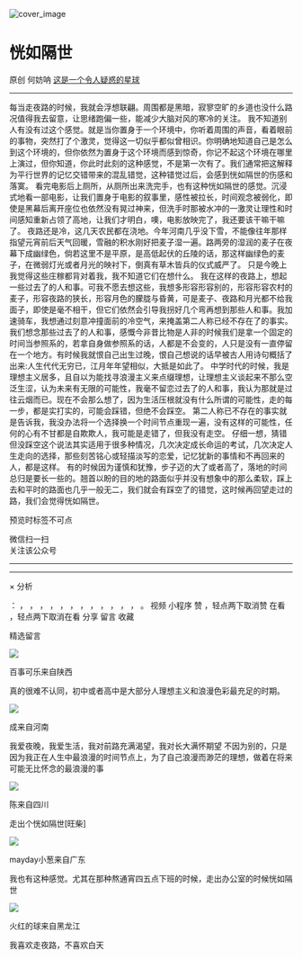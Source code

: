 ![cover_image](https://mmbiz.qpic.cn/mmbiz_jpg/UF0iaTnc0u75Jfkzz07VZv2Ps1mkGkuQXsSvibCU81sdic1UIyzcRco2sXQK4fNuHfMibShIbgGoyJyYBt094ZsBag/0?wx_fmt=jpeg)

#  恍如隔世

原创  何妨呐  [ 这是一个令人疑惑的星球 ](javascript:void\(0\);)

__ _ _ _ _

每当走夜路的时候，我就会浮想联翩。周围都是黑暗，寂寥空旷的乡道也没什么路况值得我去留意，让思绪跑偏一些，能减少大脑对风的寒冷的关注。
我不知道别人有没有过这个感觉。就是当你置身于一个环境中，你听着周围的声音，看着眼前的事物，突然打了个激灵，觉得这一切似乎都似曾相识。你明确地知道自己是怎么到这个环境的，但你依然为置身于这个环境而感到惊奇，你记不起这个环境在哪里上演过，但你知道，你此时此刻的这种感觉，不是第一次有了。我们通常把这解释为平行世界的记忆交错带来的混乱错觉，这种错觉过后，会感到恍如隔世的伤感和落寞。
看完电影后上厕所，从厕所出来洗完手，也有这种恍如隔世的感觉。沉浸式地看一部电影，让我们置身于电影的叙事里，感性被拉长，时间观念被弱化，即使是黑幕后离开座位也依然没有晃过神来，但洗手时那被水冲的一激灵让理性和时间感知重新占领了高地，让我们才明白，噢，电影放映完了，我还要该干嘛干嘛了。
夜路还是冷，这几天农民都在浇地。今年河南几乎没下雪，不能像往年那样指望元宵前后天气回暖，雪融的积水刚好把麦子湿一遍。路两旁的湿润的麦子在夜幕下成幽绿色，倘若这里不是平原，是高低起伏的丘陵的话，那这样幽绿色的麦子，在微弱灯光或者月光的映衬下，倒真有草木皆兵的仪式威严了。
只是今晚上我觉得这些庄稼都背对着我，我不知道它们在想什么。
我在这样的夜路上，想起一些过去了的人和事。可我不愿去想这些，我想多形容形容别的，形容形容农村的麦子，形容夜路的狭长，形容月色的朦胧与昏黄，可是麦子、夜路和月光都不给我面子，即使是毫不相干，但它们依然会引导我拐好几个弯再想到那些人和事。我加速骑车，我想通过刻意冲撞面前的冷空气，来掩盖第二人称已经不存在了的事实。
我们想念那些过去了的人和事，感慨今非昔比物是人非的时候我们是拿一个固定的时间当参照系的，若拿自身做参照系的话，人都是不会变的，人只是没有一直停留在一个地方。有时候我就恨自己出生过晚，恨自己想说的话早被古人用诗句概括了出来:人生代代无穷已，江月年年望相似，大抵是如此了。
中学时代的时候，我是理想主义居多，且自以为能找寻浪漫主义来点缀理想，让理想主义谈起来不那么空泛生涩，认为未来有无限的可能性，我毫不留恋过去了的人和事，我认为那就是过往云烟而已。现在不会那么想了，因为生活压根就没有什么所谓的可能性，走的每一步，都是实打实的，可能会踩错，但绝不会踩空。
第二人称已不存在的事实就是告诉我，我没办法将一个选择换一个时间节点重现一遍，没有这样的可能性，任何的心有不甘都是自欺欺人，我可能是走错了，但我没有走空。
仔细一想，猜错但没踩空这个说法其实适用于很多种情况，几次决定成长命运的考试，几次决定人生走向的选择，那些刻苦铭心或轻描淡写的恋爱，记忆犹新的事情和不再回来的人，都是这样。
有的时候因为谨慎和犹豫，步子迈的大了或者高了，落地的时间总归是要长一些的。翘首以盼的目的地的路面似乎并没有想象中的那么柔软，踩上去和平时的路面也几乎一般无二，我们就会有踩空了的错觉，这时候再回望走过的路，我们会觉得恍如隔世。

预览时标签不可点

微信扫一扫  
关注该公众号





****



****



×  分析

：  ，  ，  ，  ，  ，  ，  ，  ，  ，  ，  ，  ，  。  视频  小程序  赞  ，轻点两下取消赞  在看  ，轻点两下取消在看
分享  留言  收藏

精选留言

![](http://wx.qlogo.cn/mmopen/PiajxSqBRaELice9ToNA1uBYR3eOibMoe7DdNN8OjT67DcWgO0ibXC3lU9P1XGeCOzmOzlicW0Bia3Tic7oEGelkLkXgv13Wac6ibcA8WgEwcqiaKC6BTvJEwa67lltESZQib65tYQ/64)

百事可乐来自陕西

真的很难不认同，初中或者高中是大部分人理想主义和浪漫色彩最充足的时期。

![](http://wx.qlogo.cn/mmopen/Q3auHgzwzM7ViaknK4OVHhQebAWXaIdO0icBPa4Wq9K6sMkCkMxZKHpONgTibXYuwECo6zaxdv8DHFHTMJAibst7z3HRmZShVvppkpZz1RufJSI/64)

成来自河南

我爱夜晚，我爱生活，我对前路充满渴望，我对长大满怀期望
不因为别的，只是因为我正在人生中最浪漫的时间节点上，为了自己浪漫而渺茫的理想，做着在将来可能无比怀念的最浪漫的事

![](http://wx.qlogo.cn/mmopen/n6tINRGwUZWL5JHAgPEHAgrxSTbjmKlRZxeP2ibkJs6ia9s0OxMI9IyicuGZuFLOZ2enVcms9AAv4qnSfM5zmVX98IupaTZnFLF/64)

陈来自四川

走出个恍如隔世[旺柴]

![](http://wx.qlogo.cn/mmopen/O9pEic1aHxeYgxpw5TAvuFtwKXsR31TQ7sDgMKgiap3xCk8FGU6g4psdpEcfic7KE3JFgRICjPRiaz7IKgezPOrNHFSolibX1k4fn0BfP2e5xLdEicdqVia5tY6F6KW4jSA8gXa/64)

mayday小葱来自广东

我也有这种感觉。尤其在那种熬通宵四五点下班的时候，走出办公室的时候恍如隔世

![](http://wx.qlogo.cn/mmopen/ajNVdqHZLLAUkmm7picEib2OY8W8Kv2U3U3n7DpqPxIicSFhu3YQpUcwibbHHDx4udToWGfRvDRbGmfo93yRuffys7nF2TK4vkIKdiaY6unoYmoocKM3b0IBKHIS1O98icTCsV/64)

火红的球来自黑龙江

我喜欢走夜路，不喜欢白天


